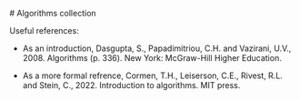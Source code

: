 # Algorithms collection

Useful references:

- As an introduction,
  Dasgupta, S., Papadimitriou, C.H. and Vazirani, U.V., 2008. Algorithms (p. 336). New York: McGraw-Hill Higher Education.

- As a more formal refrence,
  Cormen, T.H., Leiserson, C.E., Rivest, R.L. and Stein, C., 2022. Introduction to algorithms. MIT press.
